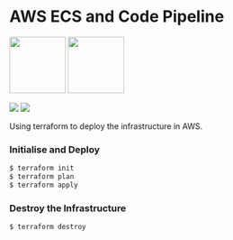 # AWS ECS and Code Pipeline
<img src="https://image-publiclink.s3.amazonaws.com/terraform.png" height="100"> <img src="https://image-publiclink.s3.amazonaws.com/aws-logo.png" height="100">

![](https://image-publiclink.s3.amazonaws.com/terraform.png) ![](https://image-publiclink.s3.amazonaws.com/aws-logo.png)

Using terraform to deploy the infrastructure in AWS.

### Initialise and Deploy

```sh
$ terraform init
$ terraform plan
$ terraform apply
```

### Destroy the Infrastructure

```sh
$ terraform destroy
```

